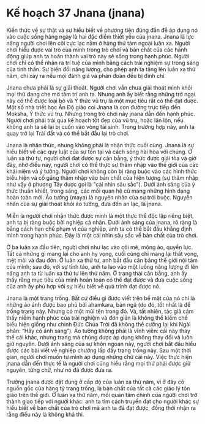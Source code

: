 # Kế hoạch 37 Jnana (jnana)

Kiến thức về sự thật và sự hiểu biết về phương tiện đúng đắn để áp dụng nó vào cuộc sống hàng ngày là hai đặc điểm thiết yếu của jnana. Jnana là lực nâng người chơi lên cõi cực lạc nằm ở hàng thứ tám ngoài luân xa. Người chơi hiểu được vai trò của mình trong trò chơi và bản chất của các hành động giúp anh ta hoàn thành vai trò này sẽ sống trong hạnh phúc. Người chơi chỉ có thể nhận ra trí tuệ của mình bằng cách trải nghiệm sự trong sáng của tinh thần. Sự biến đổi năng lượng, cho phép anh ta tăng lên luân xa thứ năm, chỉ xảy ra nếu mọi đánh giá và phán đoán đều bị đình chỉ.

Jnana chưa phải là sự giải thoát. Người chơi vẫn chưa giải thoát mình khỏi mọi thứ đang che mờ tâm trí anh ta. Nhưng anh ấy biết rằng những trở ngại này có thể được loại bỏ và Ý thức vũ trụ là một mục tiêu rất có thể đạt được. Một số nhà triết học Ấn Độ giáo coi Jnana là con đường trực tiếp đến Moksha, Ý thức vũ trụ. Nhưng trong trò chơi này jnana dẫn đến hạnh phúc. Người chơi phải trải qua kế hoạch tốt đẹp của vũ trụ, hoặc lăn lộn, nếu không anh ta sẽ lại bị cuốn vào vòng tái sinh. Trong trường hợp này, anh ta quay trở lại Trái đất và có thể bắt đầu lại trò chơi.

Jnana là nhận thức, nhưng không phải là nhận thức cuối cùng. Jnana là sự hiểu biết về các quy luật của sự tồn tại và cách sống hài hòa với chúng. Ở luân xa thứ tư, người chơi đạt được sự cân bằng, ý thức được giải tỏa và giờ đây, nhờ điều này, người chơi có thể thực sự thâm nhập vào thế giới của các khái niệm và ý tưởng. Người chơi không còn bị ràng buộc vào các hình thức biểu hiện và cố gắng thâm nhập vào bản chất của hiện tượng (sự thâm nhập như vậy ở phương Tây được gọi là "cái nhìn sâu sắc"). Dưới ánh sáng của ý thức thuần khiết, trong sáng, các mối quan hệ cũ mang những hình dạng hoàn toàn mới. Ảo tưởng (maya) là nguyên nhân của sự trói buộc. Nguyên nhân của sự giải thoát khỏi ảo tưởng, đưa đến an lạc, là jnana.

Miễn là người chơi nhận thức được mình là một thực thể độc lập riêng biệt, anh ta bị ràng buộc bởi nghiệp cá nhân. Dưới ánh sáng của jnana, rõ ràng là bằng cách hạn chế phạm vi của nghiệp, anh ta có thể bắt đầu khẳng định mình trong hạnh phúc. Đây là một cái nhìn sâu sắc về bản chất của trò chơi.

Ở ba luân xa đầu tiên, người chơi như lạc vào cõi mê, mộng ảo, quyền lực. Tất cả những gì mang lại cho anh hy vọng, cuối cùng chỉ mang lại thất vọng, mệt mỏi và đau đớn. Ở luân xa thứ tư, anh bắt đầu cân bằng thế giới nội tâm của mình; sau đó, với sự tỉnh táo, anh ta lao vào một luồng năng lượng đi lên nâng anh ta từ luân xa thứ tư lên thứ năm. Ở trạng thái cân bằng, anh ấy thấy rằng mục tiêu của mình hoàn toàn có thể đạt được và đưa cuộc sống của anh ấy phù hợp với sự hiểu biết về quá trình đạt được nó.

Jnana là một trang trống. Bất cứ điều gì được viết trên bề mặt của nó chỉ là những ảo ảnh được bao phủ bởi ahamkara, bản ngã (do đó, tốt nhất là để trống trang này. Nhưng có một mũi tên trong đó. Và, tất nhiên, tác giả cảm thấy niềm hạnh phúc của trải nghiệm và đơn giản là không thể kiềm chế biểu hiện giống như chính Đức Chúa Trời đã không thể cưỡng lại khi Ngài phán: “Hãy có ánh sáng”). Ảo tưởng không phải là vĩnh viễn: cái này thay thế cái khác, nhưng trang mà chúng được áp dụng không thay đổi và luôn giữ nguyên. Dưới ánh sáng của sự khôn ngoan này, người chơi bắt đầu hiểu được các bài viết về nghiệp chướng lấp đầy trang trống này. Sau một thời gian, người chơi muốn tự mình áp dụng những chữ cái này. Việc thực hiện jnana dẫn đến thực tế là người chơi cũng hiểu rằng mọi thứ phải được giữ nguyên, từng chữ, như nó đã được đưa ra.

Trường jnana được đặt đúng ở cấp độ của luân xa thứ năm, vì ở đây có nguồn gốc của hàng tỷ trang trống, là bản chất của tất cả các giáo lý tôn giáo trên thế giới. Ở luân xa thứ năm, mối quan tâm chính của người chơi trở thành giao tiếp với người khác: anh ta tìm cách truyền đạt cho người khác sự hiểu biết về bản chất của trò chơi mà anh ta đã đạt được, đồng thời nhận ra rằng điều này là không khả thi.
